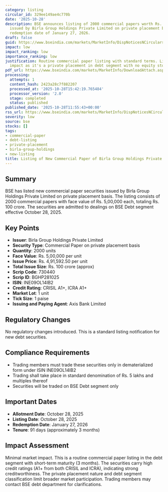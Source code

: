 ```yaml
---
category: listing
circular_id: 329ee149ae4c770b
date: '2025-10-28'
description: BSE announces listing of 2000 commercial papers worth Rs. 5 lakhs each
  issued by Birla Group Holdings Private Limited on private placement basis, with
  redemption date of January 27, 2026.
draft: false
guid: https://www.bseindia.com/markets/MarketInfo/DispNoticesNCirculars.aspx?Noticeid={E8D7239A-FF26-4CF2-BEF5-059D51C0EE5F}&noticeno=20251028-22&dt=10/28/2025&icount=22&totcount=52&flag=0
impact: low
impact_ranking: low
importance_ranking: low
justification: Routine commercial paper listing with standard terms. Limited market
  impact as it's a private placement in debt segment with no equity stock involvement.
pdf_url: https://www.bseindia.com/markets/MarketInfo/DownloadAttach.aspx?id=20251028-22&attachedId=
processing:
  attempts: 1
  content_hash: 2423a28c7f882207
  processed_at: '2025-10-28T15:42:19.765484'
  processor_version: '2.0'
  stage: completed
  status: published
published_date: '2025-10-28T11:55:43+00:00'
rss_url: https://www.bseindia.com/markets/MarketInfo/DispNoticesNCirculars.aspx?Noticeid={E8D7239A-FF26-4CF2-BEF5-059D51C0EE5F}&noticeno=20251028-22&dt=10/28/2025&icount=22&totcount=52&flag=0
severity: low
source: bse
stocks: []
tags:
- commercial-paper
- debt-listing
- private-placement
- birla-group-holdings
- new-listing
title: Listing of New Commercial Paper of Birla Group Holdings Private Limited
---
```


## Summary

BSE has listed new commercial paper securities issued by Birla Group Holdings Private Limited on private placement basis. The listing consists of 2000 commercial papers with face value of Rs. 5,00,000 each, totaling Rs. 100 crore. The securities are admitted to dealings on BSE Debt segment effective October 28, 2025.

## Key Points

- **Issuer**: Birla Group Holdings Private Limited
- **Security Type**: Commercial Paper on private placement basis
- **Quantity**: 2000 units
- **Face Value**: Rs. 5,00,000 per unit
- **Issue Price**: Rs. 4,91,592.50 per unit
- **Total Issue Size**: Rs. 100 crore (approx)
- **Scrip Code**: 730440
- **Scrip ID**: BGHP281025
- **ISIN**: INE09OL14IB2
- **Credit Rating**: CRISIL A1+, ICRA A1+
- **Market Lot**: 1 unit
- **Tick Size**: 1 paise
- **Issuing and Paying Agent**: Axis Bank Limited

## Regulatory Changes

No regulatory changes introduced. This is a standard listing notification for new debt securities.

## Compliance Requirements

- Trading members must trade these securities only in dematerialized form under ISIN INE09OL14IB2
- Trading shall take place in standard denomination of Rs. 5 lakhs and multiples thereof
- Securities will be traded on BSE Debt segment only

## Important Dates

- **Allotment Date**: October 28, 2025
- **Listing Date**: October 28, 2025
- **Redemption Date**: January 27, 2026
- **Tenure**: 91 days (approximately 3 months)

## Impact Assessment

Minimal market impact. This is a routine commercial paper listing in the debt segment with short-term maturity (3 months). The securities carry high credit ratings (A1+ from both CRISIL and ICRA), indicating strong creditworthiness. The private placement nature and debt segment classification limit broader market participation. Trading members may contact BSE debt department for clarifications.